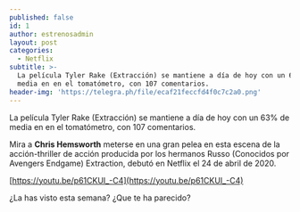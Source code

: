 ```yaml
---
published: false
id: 1
author: estrenosadmin
layout: post
categories:
  - Netflix
subtitle: >-
  La película Tyler Rake (Extracción) se mantiene a día de hoy con un 63% de
  media en en el tomatómetro, con 107 comentarios.
header-img: 'https://telegra.ph/file/ecaf21feccfd4f0c7c2a0.png'
---
```

La película Tyler Rake (Extracción) se mantiene a día de hoy con un 63% de media en en el tomatómetro, con 107 comentarios. 

Mira a **Chris Hemsworth** meterse en una gran pelea en esta escena de la acción-thriller de acción producida por los hermanos Russo (Conocidos por Avengers Endgame) Extraction, debutó en Netflix el 24 de abril de 2020. 

[https://youtu.be/p61CKUI_-C4](https://youtu.be/p61CKUI_-C4)

¿La has visto esta semana? ¿Que te ha parecido? 
